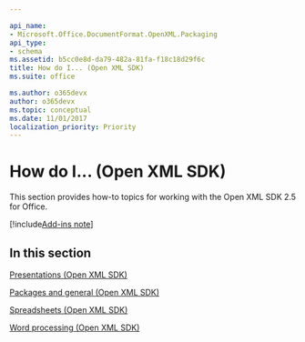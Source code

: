 ```yaml
---

api_name:
- Microsoft.Office.DocumentFormat.OpenXML.Packaging
api_type:
- schema
ms.assetid: b5cc0e8d-da79-482a-81fa-f18c18d29f6c
title: How do I... (Open XML SDK)
ms.suite: office

ms.author: o365devx
author: o365devx
ms.topic: conceptual
ms.date: 11/01/2017
localization_priority: Priority
---
```

# How do I... (Open XML SDK)

This section provides how-to topics for working with the Open XML SDK
2.5 for Office.

[!include[Add-ins note](./includes/addinsnote.md)]

## In this section

[Presentations (Open XML SDK)](presentations.md)  

[Packages and general (Open XML SDK)](packages-and-general.md)  

[Spreadsheets (Open XML SDK)](spreadsheets.md)  

[Word processing (Open XML SDK)](word-processing.md)  

